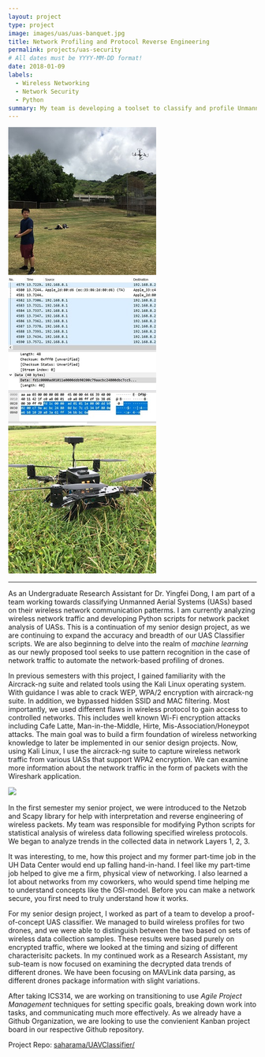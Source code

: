 ```yaml
---
layout: project
type: project
image: images/uas/uas-banquet.jpg
title: Network Profiling and Protocol Reverse Engineering
permalink: projects/uas-security
# All dates must be YYYY-MM-DD format!
date: 2018-01-09
labels:
  - Wireless Networking
  - Network Security
  - Python
summary: My team is developing a toolset to classify and profile Unmanned Aerial Systems (UASs) based on their unique wireless communication methods.
---
```


<div class="ui small rounded images">
  <img class="ui image" src="../images/uas/uas-david.JPG">
  <img class="ui image" src="../images/uas/uas-wireshark.JPG">
  <img class="ui image" src="../images/uas/uas-main.JPG">
</div>

<hr>

As an Undergraduate Research Assistant for Dr. Yingfei Dong, I am part of a team working towards classifying Unmanned Aerial Systems (UASs) based on their wireless network communication patterms. I am currently analyzing wireless network traffic and developing Python scripts for network packet analysis of UASs. This is a continuation of my senior design project, as we are continuing to expand the accuracy and breadth of our UAS Classifier scripts. We are also beginning to delve into the realm of *machine learning* as our newly proposed tool seeks to use pattern recognition in the case of network traffic to automate the network-based profiling of drones.

In previous semesters with this project, I gained familiarity with the Aircrack-ng suite and related tools using the Kali Linux operating system. With guidance I was able to crack WEP, WPA/2 encryption with aircrack-ng suite. In addition, we bypassed hidden SSID and MAC filtering. Most importantly, we used different flaws in wireless protocol to gain access to controlled networks. This includes well known Wi-Fi encryption attacks including Cafe Latte, Man-in-the-Middle, Hirte, Mis-Association/Honeypot attacks. The main goal was to build a firm foundation of wireless networking knowledge to later be implemented in our senior design projects. Now, using Kali Linux, I use the aircrack-ng suite to capture wireless network traffic from various UASs that support WPA2 encryption. We can examine more information about the network traffic in the form of packets with the Wireshark application.

<img class="ui large centered rounded image" src="../images/uas/uas-safety.jpg">

In the first semester my senior project, we were introduced to the Netzob and Scapy library for help with interpretation and reverse engineering of wireless packets. My team was responsible for modifying Python scripts for statistical analysis of wireless data following specified wireless protocols. We began to analyze trends in the collected data in network Layers 1, 2, 3.

It was interesting, to me, how this project and my former part-time job in the UH Data Center would end up falling hand-in-hand. I feel like my part-time job helped to give me a firm, physical view of networking. I also learned a lot about networks from my coworkers, who would spend time helping me to understand concepts like the OSI-model. Before you can make a network secure, you first need to truly understand how it works.

For my senior design project, I worked as part of a team to develop a proof-of-concept UAS classifier. We managed to build wireless profiles for two drones, and we were able to distinguish between the two based on sets of wireless data collection samples. These results were based purely on encrypted traffic, where we looked at the timing and sizing of different characterisitc packets. In my continued work as a Research Assistant, my sub-team is now focused on examining the decrypted data trends of different drones. We have been focusing on MAVLink data parsing, as different drones package information with slight variations.

After taking ICS314, we are working on transitioning to use *Agile Project Management* techniques for setting specific goals, breaking down work into tasks, and communicating much more effectively. As we already have a Github Organization, we are looking to use the convienient Kanban project board in our respective Github repository.

Project Repo: <a href="https://github.com/saharama/UAVClassifier"><i class="large github icon "></i>saharama/UAVClassifier/</a>
